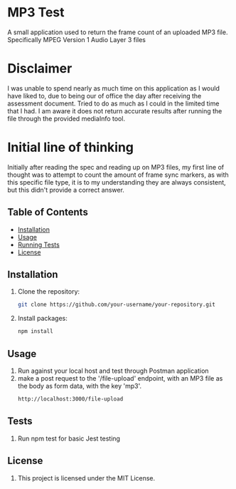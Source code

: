 # MP3 Test

A small application used to return the frame count of an uploaded MP3 file.
Specifically MPEG Version 1 Audio Layer 3 files

# Disclaimer

I was unable to spend nearly as much time on this application as I would have liked to, due to being our of office the day after receiving the assessment document. Tried to do as much as I could in the limited time that I had. I am aware it does not return accurate results after running the file through the provided mediaInfo tool.

# Initial line of thinking

Initially after reading the spec and reading up on MP3 files, my first line of thought was to attempt to count the amount of frame sync markers, as with this specific file type, it is to my understanding they are always consistent, but this didn't provide a correct answer.

## Table of Contents

- [Installation](#installation)
- [Usage](#usage)
- [Running Tests](#running-tests)
- [License](#license)

## Installation

1. Clone the repository:

   ```bash
   git clone https://github.com/your-username/your-repository.git
   ```

2. Install packages:
   ```bash
   npm install
   ```

## Usage

1. Run against your local host and test through Postman application
2. make a post request to the '/file-upload' endpoint, with an MP3 file as the body as form data, with the key 'mp3'.
   ```bash
   http://localhost:3000/file-upload
   ```

## Tests

1. Run npm test for basic Jest testing

## License

1. This project is licensed under the MIT License.
